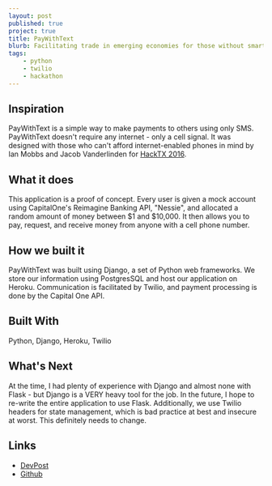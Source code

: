 ```yaml
---
layout: post
published: true
project: true
title: PayWithText
blurb: Facilitating trade in emerging economies for those without smartphones
tags:
    - python
    - twilio
    - hackathon
---
```


## Inspiration
PayWithText is a simple way to make payments to others using only SMS. PayWithText doesn't require any internet - only a cell signal. It was designed with those who can't afford internet-enabled phones in mind by Ian Mobbs and Jacob Vanderlinden for [HackTX 2016](https://devpost.com/software/paywithtext).

## What it does
This application is a proof of concept. Every user is given a mock account using CapitalOne's Reimagine Banking API, "Nessie", and allocated a random amount of money between $1 and $10,000. It then allows you to pay, request, and receive money from anyone with a cell phone number.

## How we built it
PayWithText was built using Django, a set of Python web frameworks. We store our information using PostgresSQL and host our application on Heroku. Communication is facilitated by Twilio, and payment processing is done by the Capital One API.

## Built With
Python, Django, Heroku, Twilio

## What's Next
At the time, I had plenty of experience with Django and almost none with Flask - but Django is a VERY heavy tool for the job. In the future, I hope to re-write the entire application to use Flask. Additionally, we use Twilio headers for state management, which is bad practice at best and insecure at worst. This definitely needs to change.

## Links
 - [DevPost](https://devpost.com/software/paywithtext)
 - [Github](https://github.com/ianmobbs/PayWithText)